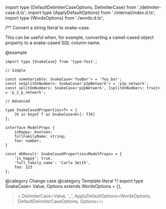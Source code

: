 import type {DefaultDelimiterCaseOptions, DelimiterCase} from './delimiter-case.d.ts';
import type {ApplyDefaultOptions} from './internal/index.d.ts';
import type {WordsOptions} from './words.d.ts';

/\*\*
Convert a string literal to snake-case.

This can be useful when, for example, converting a camel-cased object property to a snake-cased SQL column name.

@example

    import type {SnakeCase} from 'type-fest';

    // Simple

    const someVariable: SnakeCase<'fooBar'> = 'foo_bar';
    const noSplitOnNumbers: SnakeCase<'p2pNetwork'> = 'p2p_network';
    const splitOnNumbers: SnakeCase<'p2pNetwork', {splitOnNumbers: true}> = 'p_2_p_network';

    // Advanced

    type SnakeCasedProperties<T> = {
        [K in keyof T as SnakeCase<K>]: T[K]
    };

    interface ModelProps {
        isHappy: boolean;
        fullFamilyName: string;
        foo: number;
    }

    const dbResult: SnakeCasedProperties<ModelProps> = {
        'is_happy': true,
        'full_family_name': 'Carla Smith',
        foo: 123
    };

@category Change case
@category Template literal
\*/
export type SnakeCase\<
Value,
Options extends WordsOptions = {},

> = DelimiterCase\<Value, '\_', ApplyDefaultOptions\<WordsOptions, DefaultDelimiterCaseOptions, Options\>\>;
